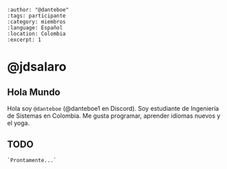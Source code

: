
```{post} 2023-07-18
:author: "@danteboe"
:tags: participante
:category: miembros
:language: Español
:location: Colombia
:excerpt: 1
```

# @jdsalaro

## Hola Mundo 

Hola soy `@danteboe` (@danteboe1 en Discord). Soy estudiante de Ingeniería de Sistemas en Colombia. Me gusta programar, aprender idiomas nuevos y el yoga. 

## TODO

	`Prontamente...`